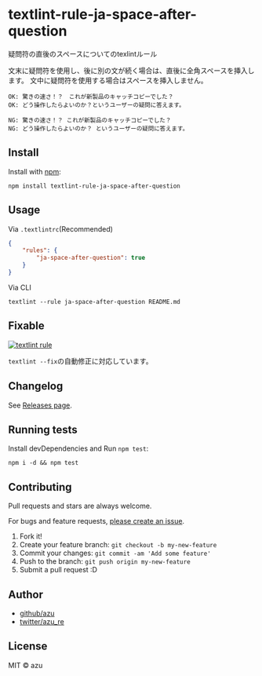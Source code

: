 # textlint-rule-ja-space-after-question

疑問符の直後のスペースについてのtexlintルール

文末に疑問符を使用し、後に別の文が続く場合は、直後に全角スペースを挿入します。
文中に疑問符を使用する場合はスペースを挿入しません。

    OK: 驚きの速さ！？　これが新製品のキャッチコピーでした？
    OK: どう操作したらよいのか？というユーザーの疑問に答えます。
    
    NG: 驚きの速さ！？ これが新製品のキャッチコピーでした？
    NG: どう操作したらよいのか？ というユーザーの疑問に答えます。

## Install

Install with [npm](https://www.npmjs.com/):

    npm install textlint-rule-ja-space-after-question

## Usage

Via `.textlintrc`(Recommended)

```json
{
    "rules": {
        "ja-space-after-question": true
    }
}
```

Via CLI

```
textlint --rule ja-space-after-question README.md
```

## Fixable

[![textlint rule](https://img.shields.io/badge/textlint-fixable-green.svg?style=social)](https://textlint.github.io/)

`textlint --fix`の自動修正に対応しています。

## Changelog

See [Releases page](https://github.com/extlint-ja/textlint-rule-preset-ja-spacing/releases).

## Running tests

Install devDependencies and Run `npm test`:

    npm i -d && npm test

## Contributing

Pull requests and stars are always welcome.

For bugs and feature requests, [please create an issue](https://github.com/extlint-ja/textlint-rule-preset-ja-spacing/issues).

1. Fork it!
2. Create your feature branch: `git checkout -b my-new-feature`
3. Commit your changes: `git commit -am 'Add some feature'`
4. Push to the branch: `git push origin my-new-feature`
5. Submit a pull request :D

## Author

- [github/azu](https://github.com/azu)
- [twitter/azu_re](https://twitter.com/azu_re)

## License

MIT © azu
